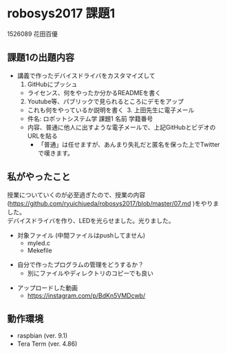 # robosys2017 課題1

1526089 花田百優

## 課題1の出題内容

* 講義で作ったデバイスドライバをカスタマイズして
  1. GitHubにプッシュ
    * ライセンス、何をやったか分かるREADMEを書く
  2. Youtube等、パブリックで見られるところにデモをアップ
    * これも何をやっているか説明を書く
  3. 上田先生に電子メール
    * 件名: ロボットシステム学 課題1 名前 学籍番号
    * 内容、普通に他人に出すような電子メールで、上記GitHubとビデオのURLを貼る
      * 「普通」は任せますが、あんまり失礼だと匿名を保った上でTwitterで嘆きます。

## 私がやったこと

授業についていくのが必至過ぎたので、授業の内容(https://github.com/ryuichiueda/robosys2017/blob/master/07.md )をやりました。  
デバイスドライバを作り、LEDを光らせました。光りました。　
- 対象ファイル (中間ファイルはpushしてません)
	- myled.c  
	- Mekefile    
* 自分で作ったプログラムの管理をどうするか？
  * 別にファイルやディレクトリのコピーでも良い
- アップロードした動画
  - https://instagram.com/p/BdKn5VMDcwb/  

## 動作環境　　
- raspbian (ver. 9.1)  
- Tera Term (ver. 4.86)　　
